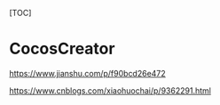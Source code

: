 [TOC]

# CocosCreator


https://www.jianshu.com/p/f90bcd26e472


https://www.cnblogs.com/xiaohuochai/p/9362291.html







